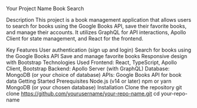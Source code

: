 Your Project Name
Book Search

Description
This project is a book management application that allows users to search for books using the Google Books API, save their favorite books, and manage their accounts. It utilizes GraphQL for API interactions, Apollo Client for state management, and React for the frontend.

Key Features
User authentication (sign up and login)
Search for books using the Google Books API
Save and manage favorite books
Responsive design with Bootstrap
Technologies Used
Frontend: React, TypeScript, Apollo Client, Bootstrap
Backend: Apollo Server (with GraphQL)
Database: MongoDB (or your choice of database)
APIs: Google Books API for book data
Getting Started
Prerequisites
Node.js (v14 or later)
npm or yarn
MongoDB (or your chosen database)
Installation
Clone the repository
git clone https://github.com/yourusername/your-repo-name.git
cd your-repo-name
